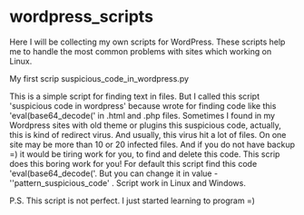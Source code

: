 # wordpress_scripts

Here I will be collecting my own scripts for WordPress.
These scripts help me to handle the most common problems with sites which working on Linux.

My first scrip suspicious_code_in_wordpress.py

This is a simple script for finding text in files.
But I called this script 'suspicious code in wordpress' because wrote for finding code like this 'eval(base64_decode(' in .html and .php files.
Sometimes I found in my Wordpress sites with old theme or plugins this suspicious code, actually, this is kind of redirect virus. And usually, this virus hit a lot of files. On one site may be more than 10 or 20 infected files. 
And if you do not have backup =) it would be tiring work for you, to find and delete this code. 
This scrip does this boring work for you! 
For default this script find this code 'eval(base64_decode('.
But you can change it in value - ''pattern_suspicious_code' .
Script work in Linux and Windows.

P.S. 
This script is not perfect. I just started learning to program =)
